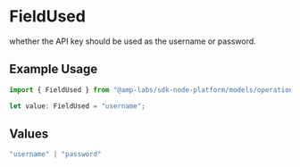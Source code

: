 # FieldUsed

whether the API key should be used as the username or password.

## Example Usage

```typescript
import { FieldUsed } from "@amp-labs/sdk-node-platform/models/operations";

let value: FieldUsed = "username";
```

## Values

```typescript
"username" | "password"
```